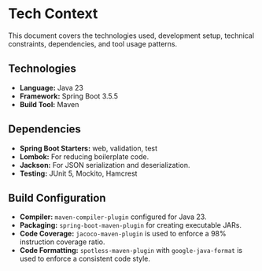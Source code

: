 # Tech Context

This document covers the technologies used, development setup, technical constraints, dependencies, and tool usage patterns.

## Technologies
- **Language:** Java 23
- **Framework:** Spring Boot 3.5.5
- **Build Tool:** Maven

## Dependencies
- **Spring Boot Starters:** web, validation, test
- **Lombok:** For reducing boilerplate code.
- **Jackson:** For JSON serialization and deserialization.
- **Testing:** JUnit 5, Mockito, Hamcrest

## Build Configuration
- **Compiler:** `maven-compiler-plugin` configured for Java 23.
- **Packaging:** `spring-boot-maven-plugin` for creating executable JARs.
- **Code Coverage:** `jacoco-maven-plugin` is used to enforce a 98% instruction coverage ratio.
- **Code Formatting:** `spotless-maven-plugin` with `google-java-format` is used to enforce a consistent code style.
